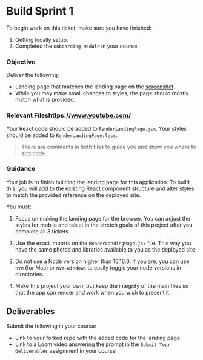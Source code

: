 # Build Sprint 1

To begin work on this ticket, make sure you have finished:

1. Getting locally setup.
2. Completed the `Onboarding Module` in your course.

### Objective

Deliver the following:

- Landing page that matches the landing page on the [screenshot](https://raw.githubusercontent.com/BloomTech-Labs/asylum-rg-fe-starter/main/tickets/examples/landing-page.png).
- While you may make small changes to styles, the page should mostly match what is provided.

### Relevant Fileshttps://www.youtube.com/

Your React code should be added to `RenderLandingPage.jsx`.
Your styles should be added to `RenderLandingPage.less`.

> There are comments in both files to guide you and show you where to add code.

### Guidance

Your job is to finish building the landing page for this application. To build this, you will add to the existing React component structure and alter styles to match the provided reference on the deployed site.

You must:

1. Focus on making the landing page for the browser. You can adjust the styles for mobile and tablet in the stretch goals of this project after you complete all 3 tickets.

2. Use the exact imports on the `RenderLandingPage.jsx` file. This way you have the same photos and libraries available to you as the deployed site.

3. Do not use a Node version higher than 16.16.0. If you are, you can use `nvm` (for Mac) or `nvm-windows` to easily toggle your node versions in directories.

4. Make this project your own, but keep the integrity of the main files so that the app can render and work when you wish to present it.

## Deliverables

Submit the following in your course:

- Link to your forked repo with the added code for the landing page
- Link to a Loom video answering the prompt in the `Submit Your Deliverables` assignment in your course
